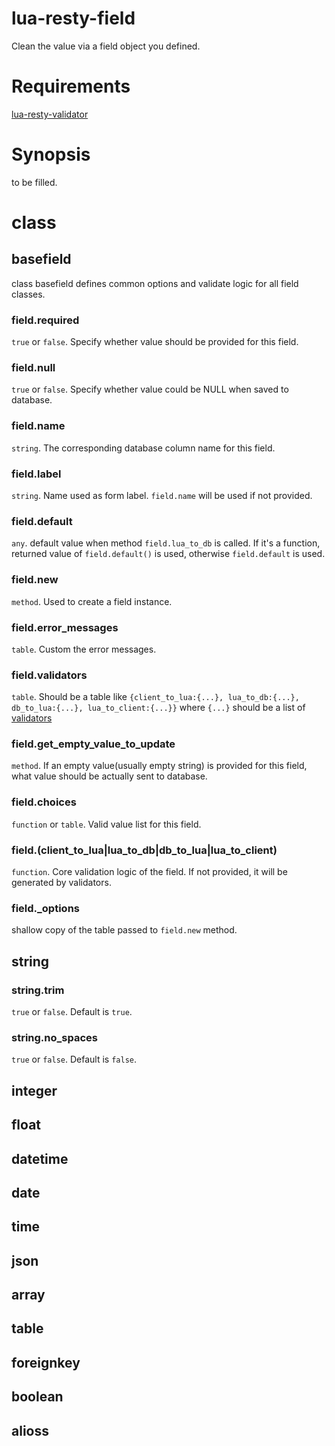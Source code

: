 # lua-resty-field
Clean the value via a field object you defined.

# Requirements
[lua-resty-validator](https://github.com/openresty/lua-resty-validator)

# Synopsis
to be filled.
# class
## basefield
class basefield defines common options and validate logic for all field classes.
### field.required
`true` or `false`. Specify whether value should be provided for this field.
### field.null
`true` or `false`. Specify whether value could be NULL when saved to database.
### field.name
`string`. The corresponding database column name for this field.
### field.label
`string`. Name used as form label. `field.name` will be used if not provided.
### field.default
`any`. default value when method `field.lua_to_db` is called. If it's a function, returned value of `field.default()` is used, otherwise `field.default` is used.
### field.new
`method`. Used to create a field instance.
### field.error_messages
`table`. Custom the error messages.
### field.validators
`table`. Should be a table like `{client_to_lua:{...}, lua_to_db:{...}, db_to_lua:{...}, lua_to_client:{...}}` where `{...}` should be a list of [validators](https://github.com/openresty/lua-resty-validator)
### field.get_empty_value_to_update
`method`. If an empty value(usually empty string) is provided for this field, what value should be actually sent to database.
### field.choices
`function` or `table`. Valid value list for this field. 
### field.(client_to_lua|lua_to_db|db_to_lua|lua_to_client)
`function`. Core validation logic of the field. If not provided, it will be generated by validators.
### field._options
shallow copy of the table passed to `field.new` method.

## string
### string.trim
`true` or `false`. Default is `true`.
### string.no_spaces
`true` or `false`. Default is `false`.
## integer
## float
## datetime
## date
## time
## json
## array
## table
## foreignkey
## boolean
## alioss
